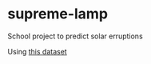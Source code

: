 # supreme-lamp
School project to predict solar erruptions

Using [this dataset](https://www.kaggle.com/dronio/SolarEnergy)
